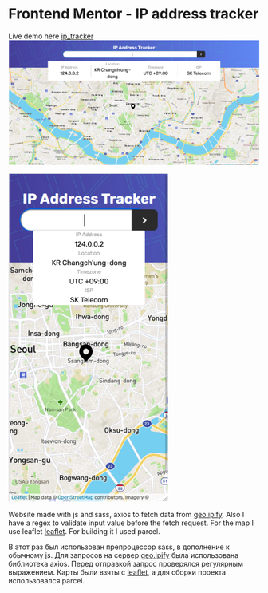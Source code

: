 # Frontend Mentor - IP address tracker
Live demo here [ip_tracker](https://elated-hamilton-6e8ba3.netlify.app/)
![widescreen](design/preview-pc.png)

<img src="./design/preview-mobile.png" width="320" alt="mobile_img">

Website made with js and sass, axios to fetch data from [geo.ipify](https://geo.ipify.org). Also I have a regex to validate input value before the fetch request. For the map I use leaflet [leaflet](https://leafletjs.com/). For building it I used parcel.

В этот раз был использован препроцессор sass, в дополнение к обычному js. Для запросов на сервер [geo.ipify](https://geo.ipify.org) была использована библиотека axios. Перед отправкой запрос проверялся регулярным выражением. Карты были взяты с [leaflet](https://leafletjs.com/), а для сборки проекта использовался parcel.